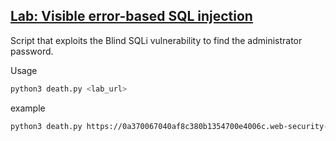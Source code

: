 ## [Lab: Visible error-based SQL injection](https://portswigger.net/web-security/sql-injection/blind/lab-sql-injection-visible-error-based)

Script that exploits the Blind SQLi vulnerability to find the administrator password.

Usage
```bash
python3 death.py <lab_url>
```
example

```bash
python3 death.py https://0a370067040af8c380b1354700e4006c.web-security-academy.net
```
